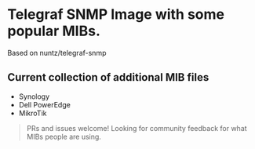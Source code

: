 # Telegraf SNMP Image with some popular MIBs.

Based on nuntz/telegraf-snmp

## Current collection of additional MIB files

- Synology
- Dell PowerEdge
- MikroTik

> PRs and issues welcome! Looking for community feedback for what MIBs people are using.
